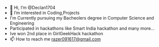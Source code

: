 - 👋 Hi, I’m @Declan1704
- 👀 I’m interested in Coding,Projects
- I'm Currently pursuing my Bacheolers degree in Computer Science and Engineering 
-  Participated in hackathons like Smart India hackathon and many more...
- Ive won 2nd place in GirlGeekHack hackathon
- 📫 How to reach me razer091617@gmail.com

<!---
Declan1704/Declan1704 is a ✨ special ✨ repository because its `README.md` (this file) appears on your GitHub profile.
You can click the Preview link to take a look at your changes.
--->
